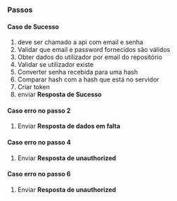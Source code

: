 ### Passos

#### Caso de Sucesso

1. deve ser chamado a api com email e senha
2. Validar que email e password fornecidos são válidos
3. Obter dados do utilizador por email do repositório
4. Validar se utilizador existe
5. Converter senha recebida para uma hash
6. Comparar hash com a hash que está no servidor
7. Criar token
8. enviar **Resposta de Sucesso**

#### Caso erro no passo 2

1. Enviar **Resposta de dados em falta**

#### Caso erro no passo 4

1. Enviar **Resposta de unauthorized**

#### Caso erro no passo 6

1. Enviar **Resposta de unauthorized**





